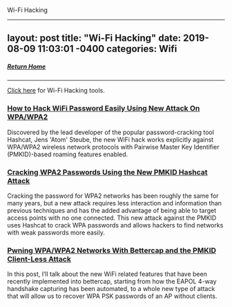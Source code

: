 Wi-Fi Hacking

---
layout: post
title:  "Wi-Fi Hacking"
date:   2019-08-09 11:03:01 -0400
categories: Wifi
---
##### [Return Home](https://thegetch.github.io/penetration/testing/resources/2020/07/24/Home/)

---

[Click here](https://thegetch.github.io/PenetrationTestingResources/WiFiHackingTools) for Wi-Fi Hacking tools.

### [How to Hack WiFi Password Easily Using New Attack On WPA/WPA2](https://thehackernews.com/2018/08/how-to-hack-wifi-password.html)

Discovered by the lead developer of the popular password-cracking tool Hashcat, Jens 'Atom' Steube, the new WiFi hack works explicitly against WPA/WPA2 wireless network protocols with Pairwise Master Key Identifier (PMKID)-based roaming features enabled.

### [Cracking WPA2 Passwords Using the New PMKID Hashcat Attack](<https://null-byte.wonderhowto.com/how-to/hack-wi-fi-cracking-wpa2-passwords-using-new-pmkid-hashcat-attack-0189379/>)

Cracking the password for WPA2 networks has been roughly the same for many years, but a new attack requires less interaction and information than previous techniques and has the added advantage of being able to target access points with no one connected. This new attack against the PMKID uses Hashcat to crack WPA passwords and allows hackers to find networks with weak passwords more easily.

### [Pwning WPA/WPA2 Networks With Bettercap and the PMKID Client-Less Attack](https://www.evilsocket.net/2019/02/13/Pwning-WiFi-networks-with-bettercap-and-the-PMKID-client-less-attack/#.XGUsG5SMxYE.reddit)

In this post, I’ll talk about the new WiFi related features that have been recently implemented into bettercap, starting from how the EAPOL 4-way handshake capturing has been automated, to a whole new type of attack that will allow us to recover WPA PSK passwords of an AP without clients.
